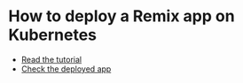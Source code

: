 # How to deploy a Remix app on Kubernetes

- [Read the tutorial](https://kaibun.net/articles/2023-02-25-deploying-remix-to-kubernetes)
- [Check the deployed app](https://my-remix-app.kaibun.net/)
